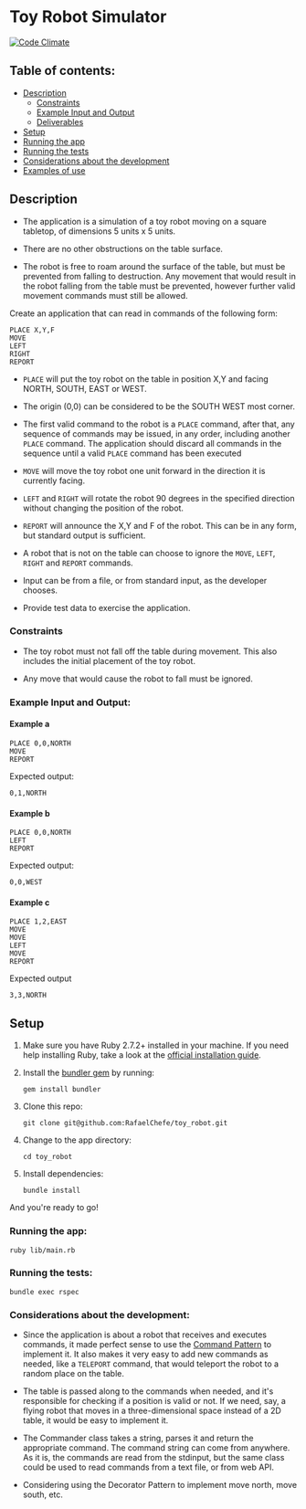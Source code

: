 # Toy Robot Simulator

[![Code Climate](https://codeclimate.com/github/RafaelChefe/toy_robot/badges/gpa.svg)](https://codeclimate.com/github/RafaelChefe/toy_robot)

## Table of contents:

* [Description](./README.md#description)
  * [Constraints](./README.md#constraints)
  * [Example Input and Output](./README.md#example-input-and-output)
  * [Deliverables](./README.md#deliverables)
* [Setup](./README.md#setup)
* [Running the app](./README.md#running-the-app)
* [Running the tests](./README.md#running-the-tests)
* [Considerations about the development](./README.md#considerations-about-the-development)
* [Examples of use](./test_data/test_data.txt)

## Description

* The application is a simulation of a toy robot moving on a square tabletop, of dimensions 5 units x 5 units.

* There are no other obstructions on the table surface.

* The robot is free to roam around the surface of the table, but must be prevented from falling to destruction. Any movement that would result in the robot falling from the table must be prevented, however further valid movement commands must still be allowed.

Create an application that can read in commands of the following form:
```
PLACE X,Y,F
MOVE
LEFT
RIGHT
REPORT
```

* `PLACE` will put the toy robot on the table in position X,Y and facing NORTH, SOUTH, EAST or WEST.

* The origin (0,0) can be considered to be the SOUTH WEST most corner.

* The first valid command to the robot is a `PLACE` command, after that, any sequence of commands may be issued, in any order, including another `PLACE` command. The application should discard all commands in the sequence until a valid `PLACE` command has been executed

* `MOVE` will move the toy robot one unit forward in the direction it is currently facing.

* `LEFT` and `RIGHT` will rotate the robot 90 degrees in the specified direction without changing the position of the robot.

* `REPORT` will announce the X,Y and F of the robot. This can be in any form, but standard output is sufficient.

* A robot that is not on the table can choose to ignore the `MOVE`, `LEFT`, `RIGHT` and `REPORT` commands.

* Input can be from a file, or from standard input, as the developer chooses.

* Provide test data to exercise the application.

### Constraints

* The toy robot must not fall off the table during movement. This also includes the initial placement of the toy robot.

* Any move that would cause the robot to fall must be ignored.

### Example Input and Output:

#### Example a

    PLACE 0,0,NORTH
    MOVE
    REPORT

Expected output:

    0,1,NORTH

#### Example b

    PLACE 0,0,NORTH
    LEFT
    REPORT

Expected output:

    0,0,WEST

#### Example c

    PLACE 1,2,EAST
    MOVE
    MOVE
    LEFT
    MOVE
    REPORT

Expected output

    3,3,NORTH
    
## Setup

1. Make sure you have Ruby 2.7.2+ installed in your machine. If you need help installing Ruby, take a look at the [official installation guide](https://www.ruby-lang.org/en/documentation/installation/).

2. Install the [bundler gem](http://bundler.io/) by running:

    ```gem install bundler```

3. Clone this repo:

    ```git clone git@github.com:RafaelChefe/toy_robot.git```

4. Change to the app directory:

    ```cd toy_robot```

5. Install dependencies:

    ```bundle install```

And you're ready to go!

### Running the app:
```ruby lib/main.rb```

### Running the tests:
```bundle exec rspec```

### Considerations about the development:

* Since the application is about a robot that receives and executes commands, it made perfect sense to use the [Command Pattern](https://en.wikipedia.org/wiki/Command_pattern) to implement it. It also makes it very easy to add new commands as needed, like a `TELEPORT` command, that would teleport the robot to a random place on the table.

* The table is passed along to the commands when needed, and it's responsible for checking if a position is valid or not. If we need, say, a flying robot that moves in a three-dimensional space instead of a 2D table, it would be easy to implement it.

* The Commander class takes a string, parses it and return the appropriate command. The command string can come from anywhere. As it is, the commands are read from the stdinput, but the same class could be used to read commands from a text file, or from web API.

* Considering using the Decorator Pattern to implement move north, move south, etc.
